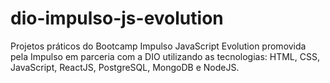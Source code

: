 # dio-impulso-js-evolution
Projetos práticos do Bootcamp Impulso JavaScript Evolution promovida pela Impulso em parceria com a DIO utilizando as tecnologias: HTML, CSS, JavaScript, ReactJS, PostgreSQL, MongoDB e NodeJS.
